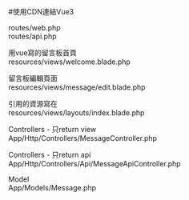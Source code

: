 #使用CDN連結Vue3

routes/web.php <br/>
routes/api.php


用vue寫的留言板首頁<br/>
resources/views/welcome.blade.php

留言板編輯頁面<br/>
resources/views/message/edit.blade.php

引用的資源寫在<br/>
resources/views/layouts/index.blade.php


Controllers - 只return view <br/>
App/Http/Controllers/MessageController.php

Controllers - 只return api<br/>
App/Http/Controllers/Api/MessageApiController.php

Model<br/>
App/Models/Message.php